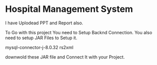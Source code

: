 # Hospital Management System

I have Uplodead PPT and Report also.
 
To Go with this project You need to Setup Backnd Connection.
You also need to setup JAR Files to Setup it.

mysql-connector-j-8.0.32
rs2xml

downwold these JAR file and Connect It with your Project.
